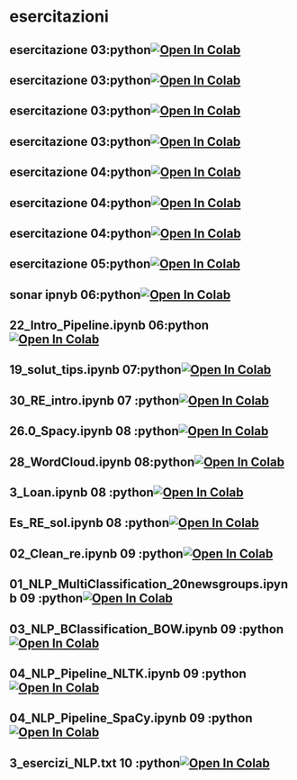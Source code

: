 # esercitazioni



## esercitazione 03:python[![Open In Colab](https://colab.research.google.com/assets/colab-badge.svg)](https://colab.research.google.com/github/OumaymaDourrou/esercitazioni/blob/main/Esercitazione03/012_Markdown_Colab.ipynb)

## esercitazione 03:python[![Open In Colab](https://colab.research.google.com/assets/colab-badge.svg)](https://colab.research.google.com/github/OumaymaDourrou/esercitazioni/blob/main/Esercitazione03/013_Classi_easy.ipynb)

## esercitazione 03:python[![Open In Colab](https://colab.research.google.com/assets/colab-badge.svg)](https://colab.research.google.com/github/OumaymaDourrou/esercitazioni/blob/main/Esercitazione03/014_Matplotlib.ipynb)

## esercitazione 03:python[![Open In Colab](https://colab.research.google.com/assets/colab-badge.svg)](https://colab.research.google.com/github/OumaymaDourrou/esercitazioni/blob/main/Esercitazione03/015_Matplotlib.ipynb)
## esercitazione 04:python[![Open In Colab](https://colab.research.google.com/assets/colab-badge.svg)](https://colab.research.google.com/github/OumaymaDourrou/esercitazioni/blob/main/Esercitazione04/16_Dataframe_tipsbig.ipynb)
## esercitazione 04:python[![Open In Colab](https://colab.research.google.com/assets/colab-badge.svg)](https://colab.research.google.com/github/OumaymaDourrou/esercitazioni/blob/main/Esercitazione04/18_Iris.ipynb)
## esercitazione 04:python[![Open In Colab](https://colab.research.google.com/assets/colab-badge.svg)](https://colab.research.google.com/github/OumaymaDourrou/esercitazioni/blob/main/Esercitazione04/Soluz_esercizi_matplot.ipynb)


## esercitazione 05:python[![Open In Colab](https://colab.research.google.com/assets/colab-badge.svg)](https://colab.research.google.com/github/OumaymaDourrou/esercitazioni/blob/main/Esercitazione05/Audit_classification_easy.ipynb)



## sonar ipnyb 06:python[![Open In Colab](https://colab.research.google.com/assets/colab-badge.svg)](https://colab.research.google.com/github/OumaymaDourrou/esercitazioni/blob/main/Esercitazione06/1_Sonar.ipynb)


## 22_Intro_Pipeline.ipynb 06:python[![Open In Colab](https://colab.research.google.com/assets/colab-badge.svg)](https://colab.research.google.com/github/OumaymaDourrou/esercitazioni/blob/main/Esercitazione06/22_Intro_Pipeline.ipynb)


## 19_solut_tips.ipynb 07:python[![Open In Colab](https://colab.research.google.com/assets/colab-badge.svg)](https://colab.research.google.com/github/OumaymaDourrou/esercitazioni/blob/main/Esercitazione07/19_solut_tips.ipynb)

## 30_RE_intro.ipynb 07 :python[![Open In Colab](https://colab.research.google.com/assets/colab-badge.svg)](https://colab.research.google.com/github/OumaymaDourrou/esercitazioni/blob/main/Esercitazione07/30_RE_intro.ipynb)


## 26.0_Spacy.ipynb 08 :python[![Open In Colab](https://colab.research.google.com/assets/colab-badge.svg)](https://colab.research.google.com/github/OumaymaDourrou/esercitazioni/blob/main/Esercitazione08/26.0_Spacy.ipynb)
## 28_WordCloud.ipynb 08:python[![Open In Colab](https://colab.research.google.com/assets/colab-badge.svg)](https://colab.research.google.com/github/OumaymaDourrou/esercitazioni/blob/main/Esercitazione08/28_WordCloud.ipynb)
## 3_Loan.ipynb 08 :python[![Open In Colab](https://colab.research.google.com/assets/colab-badge.svg)](https://colab.research.google.com/github/OumaymaDourrou/esercitazioni/blob/main/Esercitazione08/3_Loan.ipynb)
## Es_RE_sol.ipynb 08 :python[![Open In Colab](https://colab.research.google.com/assets/colab-badge.svg)](https://colab.research.google.com/github/OumaymaDourrou/esercitazioni/blob/main/Esercitazione08/Es_RE_sol.ipynb)

## 02_Clean_re.ipynb 09 :python[![Open In Colab](https://colab.research.google.com/assets/colab-badge.svg)](https://colab.research.google.com/github/OumaymaDourrou/esercitazioni/blob/main/Esercitazione09/02_Clean_re.ipynb)

## 01_NLP_MultiClassification_20newsgroups.ipynb 09 :python[![Open In Colab](https://colab.research.google.com/assets/colab-badge.svg)](https://colab.research.google.com/github/OumaymaDourrou/esercitazioni/blob/main/Esercitazione09/01_NLP_MultiClassification_20newsgroups.ipynb)
## 03_NLP_BClassification_BOW.ipynb 09 :python[![Open In Colab](https://colab.research.google.com/assets/colab-badge.svg)](https://colab.research.google.com/github/OumaymaDourrou/esercitazioni/blob/main/Esercitazione09/03_NLP_BClassification_BOW.ipynb)
## 04_NLP_Pipeline_NLTK.ipynb 09 :python[![Open In Colab](https://colab.research.google.com/assets/colab-badge.svg)](https://colab.research.google.com/github/OumaymaDourrou/esercitazioni/blob/main/Esercitazione09/04_NLP_Pipeline_NLTK.ipynb)
## 04_NLP_Pipeline_SpaCy.ipynb 09 :python[![Open In Colab](https://colab.research.google.com/assets/colab-badge.svg)](https://colab.research.google.com/github/OumaymaDourrou/esercitazioni/blob/main/Esercitazione09/04_NLP_Pipeline_SpaCy.ipynb)

## 3_esercizi_NLP.txt 10 :python[![Open In Colab](https://colab.research.google.com/assets/colab-badge.svg)](https://colab.research.google.com/github/OumaymaDourrou/esercitazioni/blob/main/Esercitazione10/3_esercizi_NLP.txt)



